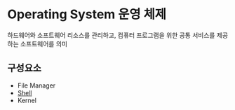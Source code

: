 # Operating System 운영 체제

하드웨어와 소프트웨어 리소스를 관리하고, 컴퓨터 프로그램을 위한 공통 서비스를 제공하는 소프트웨어를 의미

## 구성요소
- File Manager
- [Shell](Shell.md)
- Kernel